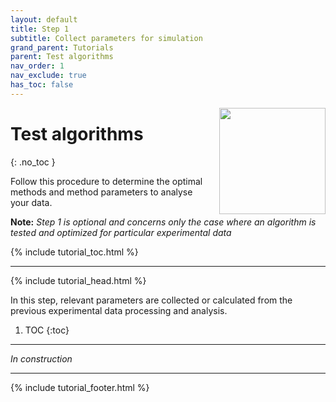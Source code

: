 ```yaml
---
layout: default
title: Step 1
subtitle: Collect parameters for simulation
grand_parent: Tutorials
parent: Test algorithms
nav_order: 1
nav_exclude: true
has_toc: false
---
```


<img src="../../assets/images/logos/logo-tutorials_400px.png" width="170" style="float:right; margin-left: 15px;"/>

# Test algorithms
{: .no_toc }

Follow this procedure to determine the optimal methods and method parameters to analyse your data.

**Note:** *Step 1 is optional and concerns only the case where an algorithm is tested and optimized for particular experimental data*

{% include tutorial_toc.html %}


---

{% include tutorial_head.html %}

In this step, relevant parameters are collected or calculated from the previous experimental data processing and analysis.

1. TOC
{:toc}

---

*In construction*

<!--
Use the ASCII files exported during your previous analysis to collect or calculate <u>experimental parameters</u>:  

&#9745; spots coordinates and spots widths in the SMV  
-->

---

{% include tutorial_footer.html %}
